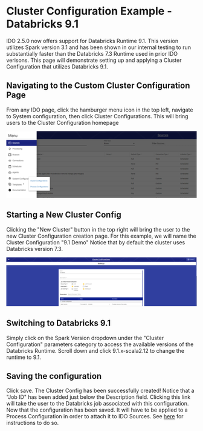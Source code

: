 # Cluster Configuration Example - Databricks 9.1

IDO 2.5.0 now offers support for Databricks Runtime 9.1. This version utilizes Spark version 3.1 and has been shown in our internal testing to run substantially faster than the Databricks 7.3 Runtime used in prior IDO verisons. This page will demonstrate setting up and applying a Cluster Configuration that utilizes Databricks 9.1.

## Navigating to the Custom Cluster Configuration Page

From any IDO page, click the hamburger menu icon in the top left, navigate to System configuration, then click Cluster Configurations. This will bring users to the Cluster Configuration homepage

![Navigating to Cluster Configurations](<../../../../.gitbook/assets/image (385) (1).png>)

## Starting a New Cluster Config

Clicking the "New Cluster" button in the top right will bring the user to the new Cluster Configuration creation page. For this example, we will name the Cluster Configuration "9.1 Demo" Notice that by default the cluster uses Databricks version 7.3.

![A new cluster config with default 7.3 Databricks Runtime](<../../../../.gitbook/assets/image (382) (1).png>)

## Switching to Databricks 9.1

Simply click on the Spark Version dropdown under the "Cluster Configuration" parameters category to access the available versions of the Databricks Runtime. Scroll down and click 9.1.x-scala2.12 to change the runtime to 9.1.&#x20;

## Saving the configuration

Click save. The Cluster Config has been successfully created! Notice that a "Job ID" has been added just below the Description field. Clicking this link will take the user to the Databricks job associated with this configuration. Now that the configuration has been saved. It will have to be applied to a Process Configuration in order to attach it to IDO Sources. See [here](../process-configuration/process-configuration-example-databricks-9.1.md) for instructions to do so.

